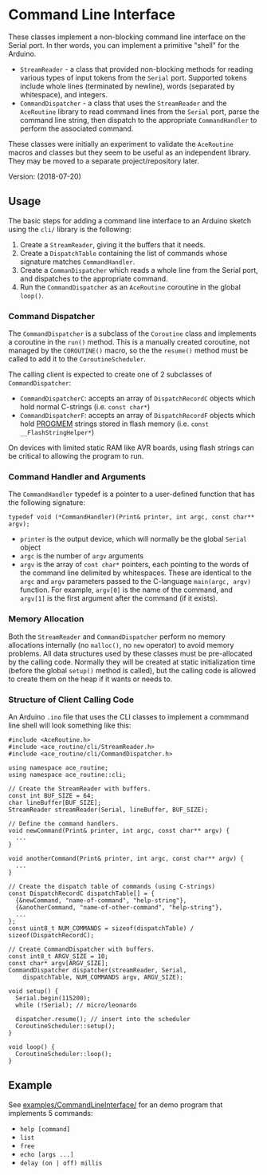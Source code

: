 # Command Line Interface

These classes implement a non-blocking command line interface on the Serial
port. In ther words, you can implement a primitive "shell" for the Arduino.

* `StreamReader` - a class that provided non-blocking methods for
  reading various types of input tokens from the `Serial` port. Supported tokens
  include whole lines (terminated by newline), words (separated by whitespace),
  and integers.
* `CommandDispatcher` - a class that uses the `StreamReader` and
  the `AceRoutine` library to read command lines from the `Serial` port, parse
  the command line string, then dispatch to the appropriate `CommandHandler` to
  perform the associated command.

These classes were initially an experiment to validate the `AceRoutine` macros
and classes but they seem to be useful as an independent library. They may be
moved to a separate project/repository later.

Version: (2018-07-20)

## Usage

The basic steps for adding a command line interface to an Arduino sketch
using the `cli/` library is the following:

1. Create a `StreamReader`, giving it the buffers that it needs.
1. Create a `DispatchTable` containing the list of commands whose signature
   matches `CommandHandler`.
1. Create a `CommanDispatcher` which reads a whole line from the Serial port,
   and dispatches to the appropriate command.
1. Run the `CommandDispatcher` as an `AceRoutine` coroutine in the global
   `loop()`.

### Command Dispatcher

The `CommandDispatcher` is a subclass of the `Coroutine` class and implements a
coroutine in the `run()` method. This is a manually created coroutine,
not managed by the `COROUTINE()` macro, so the
the `resume()` method must be called to add it to the `CoroutineScheduler`.

The calling client is expected to create one of 2 subclasses of
`CommandDispatcher`:
* `CommandDispatcherC`: accepts an array of `DispatchRecordC` objects which
  hold normal C-strings (i.e. `const char*`)
* `CommandDispatcherF`: accepts an array of `DispatchRecordF` objects which
  hold
  [PROGMEM](https://arduino.cc/reference/en/language/variables/utilities/progmem/)
  strings stored in flash memory (i.e. `const __FlashStringHelper*`)

On devices with limited static RAM like AVR boards, using flash strings can be
critical to allowing the program to run.

### Command Handler and Arguments

The `CommandHandler` typedef is a pointer to a user-defined function that has
the following signature:
```
typedef void (*CommandHandler)(Print& printer, int argc, const char** argv);
```

* `printer` is the output device, which will normally be the global `Serial`
  object
* `argc` is the number of `argv` arguments
* `argv` is the array of `cont char*` pointers, each pointing to the words
  of the command line delimited by whitespaces. These are identical to
  the `argc` and `argv` parameters passed to the C-language `main(argc, argv)`
  function. For example, `argv[0]` is the name of the command, and `argv[1]`
  is the first argument after the command (if it exists).

### Memory Allocation

Both the `StreamReader` and `CommandDispatcher` perform no memory allocations
internally (no `malloc()`, no `new` operator) to avoid memory problems. All
data structures used by these classes must be pre-allocated by the calling code.
Normally they will be created at static initialization time (before the global
`setup()` method is called), but the calling code is allowed to create them on
the heap if it wants or needs to.

### Structure of Client Calling Code

An Arduino `.ino` file that uses the CLI classes to implement a commmand line
shell will look something like this:

```
#include <AceRoutine.h>
#include <ace_routine/cli/StreamReader.h>
#include <ace_routine/cli/CommandDispatcher.h>

using namespace ace_routine;
using namespace ace_routine::cli;

// Create the StreamReader with buffers.
const int BUF_SIZE = 64;
char lineBuffer[BUF_SIZE];
StreamReader streamReader(Serial, lineBuffer, BUF_SIZE);

// Define the command handlers.
void newCommand(Print& printer, int argc, const char** argv) {
  ...
}

void anotherCommand(Print& printer, int argc, const char** argv) {
  ...
}

// Create the dispatch table of commands (using C-strings)
const DispatchRecordC dispatchTable[] = {
  {&newCommand, "name-of-command", "help-string"},
  {&anotherCommand, "name-of-other-command", "help-string"},
  ...
};
const uint8_t NUM_COMMANDS = sizeof(dispatchTable) / sizeof(DispatchRecordC);

// Create CommandDispatcher with buffers.
const int8_t ARGV_SIZE = 10;
const char* argv[ARGV_SIZE];
CommandDispatcher dispatcher(streamReader, Serial,
    dispatchTable, NUM_COMMANDS argv, ARGV_SIZE);

void setup() {
  Serial.begin(115200);
  while (!Serial); // micro/leonardo

  dispatcher.resume(); // insert into the scheduler
  CoroutineScheduler::setup();
}

void loop() {
  CoroutineScheduler::loop();
}
```

## Example

See [examples/CommandLineInterface/](../../../examples/CommandLineInterface/)
for an demo program that implements 5 commands:

* `help [command]`
* `list`
* `free`
* `echo [args ...]`
* `delay (on | off) millis`
